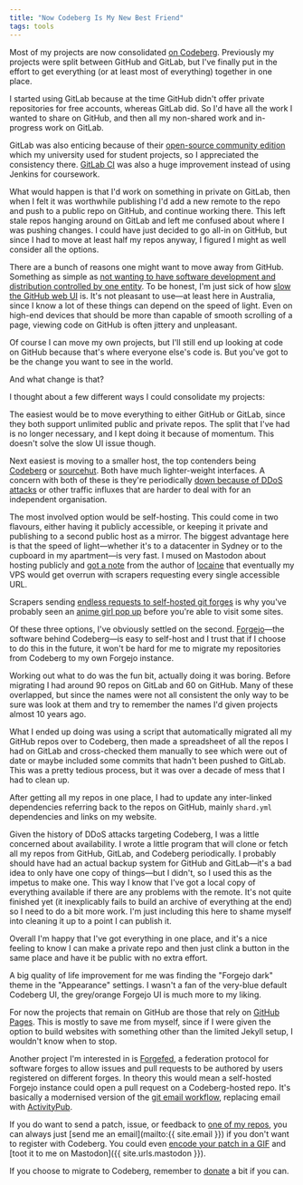 ```yaml
---
title: "Now Codeberg Is My New Best Friend"
tags: tools
---
```


Most of my projects are now consolidated [on Codeberg][my-codeberg]. Previously my projects were split between GitHub and GitLab, but I've finally put in the effort to get everything (or at least most of everything) together in one place.

[my-codeberg]: https://codeberg.org/willhbr.

I started using GitLab because at the time GitHub didn't offer private repositories for free accounts, whereas GitLab did. So I'd have all the work I wanted to share on GitHub, and then all my non-shared work and in-progress work on GitLab.

GitLab was also enticing because of their [open-source community edition][gitlab-community] which my university used for student projects, so I appreciated the consistency there. [GitLab CI][gitlab-ci] was also a huge improvement instead of using Jenkins for coursework.

[gitlab-community]: https://about.gitlab.com/install/
[gitlab-ci]: /2016/02/12/testing-gitlab-ci/

What would happen is that I'd work on something in private on GitLab, then when I felt it was worthwhile publishing I'd add a new remote to the repo and push to a public repo on GitHub, and continue working there. This left stale repos hanging around on GitLab and left me confused about where I was pushing changes. I could have just decided to go all-in on GitHub, but since I had to move at least half my repos anyway, I figured I might as well consider all the options.

There are a bunch of reasons one might want to move away from GitHub. Something as simple as [not wanting to have software development and distribution controlled by one entity][only-option]. To be honest, I'm just sick of how [slow the GitHub web UI][slow-github] is. It's not pleasant to use—at least here in Australia, since I know a lot of these things can depend on the speed of light. Even on high-end devices that should be more than capable of smooth scrolling of a page, viewing code on GitHub is often jittery and unpleasant.

[only-option]: https://blog.edwardloveall.com/lets-make-sure-github-doesnt-become-the-only-option
[slow-github]: https://yoyo-code.com/why-is-github-ui-getting-so-much-slower/

Of course I can move my own projects, but I'll still end up looking at code on GitHub because that's where everyone else's code is. But you've got to be the change you want to see in the world.

And what change is that?

I thought about a few different ways I could consolidate my projects:

The easiest would be to move everything to either GitHub or GitLab, since they both support unlimited public and private repos. The split that I've had is no longer necessary, and I kept doing it because of momentum. This doesn't solve the slow UI issue though.

Next easiest is moving to a smaller host, the top contenders being [Codeberg][codeberg] or [sourcehut][sourcehut]. Both have much lighter-weight interfaces. A concern with both of these is they're periodically [down because of DDoS attacks][ddos] or other traffic influxes that are harder to deal with for an independent organisation.

[ddos]: https://www.macchaffee.com/blog/2024/ddos-attacks/
[sourcehut]: https://sourcehut.org
[codeberg]: https://codeberg.org

The most involved option would be self-hosting. This could come in two flavours, either having it publicly accessible, or keeping it private and publishing to a second public host as a mirror. The biggest advantage here is that the speed of light—whether it's to a datacenter in Sydney or to the cupboard in my apartment—is very fast. I mused on Mastodon about hosting publicly and [got a note][mad-scientist] from the author of [Iocaine][iocaine] that eventually my VPS would get overrun with scrapers requesting every single accessible URL.

[iocaine]: https://iocaine.madhouse-project.org
[mad-scientist]: https://come-from.mad-scientist.club/@algernon/statuses/01JR0BE45PAWC7TETH2HHY3TMT

Scrapers sending [endless requests to self-hosted git forges][anubis-origin] is why you've probably seen an [anime girl pop up][anubis] before you're able to visit some sites.

[anubis]: https://anubis.techaro.lol
[anubis-origin]: https://xeiaso.net/notes/2025/amazon-crawler/

Of these three options, I've obviously settled on the second. [Forgejo](https://forgejo.org)—the software behind Codeberg—is easy to self-host and I trust that if I choose to do this in the future, it won't be hard for me to migrate my repositories from Codeberg to my own Forgejo instance.

Working out what to do was the fun bit, actually doing it was boring. Before migrating I had around 90 repos on GitLab and 60 on GitHub. Many of these overlapped, but since the names were not all consistent the only way to be sure was look at them and try to remember the names I'd given projects almost 10 years ago.

What I ended up doing was using a script that automatically migrated all my GitHub repos over to Codeberg, then made a spreadsheet of all the repos I had on GitLab and cross-checked them manually to see which were out of date or maybe included some commits that hadn't been pushed to GitLab. This was a pretty tedious process, but it was over a decade of mess that I had to clean up.

After getting all my repos in one place, I had to update any inter-linked dependencies referring back to the repos on GitHub, mainly `shard.yml` dependencies and links on my website.

Given the history of DDoS attacks targeting Codeberg, I was a little concerned about availability. I wrote a little program that will clone or fetch all my repos from GitHub, GitLab, and Codeberg periodically. I probably should have had an actual backup system for GitHub and GitLab—it's a bad idea to only have one copy of things—but I didn't, so I used this as the impetus to make one. This way I know that I've got a local copy of everything available if there are any problems with the remote. It's not quite finished yet (it inexplicably fails to build an archive of everything at the end) so I need to do a bit more work. I'm just including this here to shame myself into cleaning it up to a point I can publish it.

Overall I'm happy that I've got everything in one place, and it's a nice feeling to know I can make a private repo and then just clink a button in the same place and have it be public with no extra effort.

A big quality of life improvement for me was finding the "Forgejo dark" theme in the "Appearance" settings. I wasn't a fan of the very-blue default Codeberg UI, the grey/orange Forgejo UI is much more to my liking.

For now the projects that remain on GitHub are those that rely on [GitHub Pages](https://pages.github.com). This is mostly to save me from myself, since if I were given the option to build websites with something other than the limited Jekyll setup, I wouldn't know when to stop.

Another project I'm interested in is [Forgefed](http://forgefed.org), a federation protocol for software forges to allow issues and pull requests to be authored by users registered on different forges. In theory this would mean a self-hosted Forgejo instance could open a pull request on a Codeberg-hosted repo. It's basically a modernised version of the [git email workflow][git-email], replacing email with [ActivityPub][activitypub].

[activitypub]: https://activitypub.rocks
[git-email]: https://git-scm.com/book/en/v2/Appendix-C%3A-Git-Commands-Email

If you do want to send a patch, issue, or feedback to [one of my repos][my-codeberg], you can always just [send me an email](mailto:{{ site.email }}) if you don't want to register with Codeberg. You could even [encode your patch in a GIF][git-gif] and [toot it to me on Mastodon]({{ site.urls.mastodon }}).

[git-gif]: /2025/06/16/gif-the-git-interchange-format/

If you choose to migrate to Codeberg, remember to [donate](https://donate.codeberg.org/) a bit if you can.
